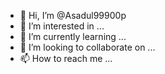 - 👋 Hi, I’m @Asadul99900p
- 👀 I’m interested in ...
- 🌱 I’m currently learning ...
- 💞️ I’m looking to collaborate on ...
- 📫 How to reach me ...

<!---
Asadul99900p/Asadul99900p is a ✨ special ✨ repository because its `README.md` (this file) appears on your GitHub profile.
You can click the Preview link to take a look at your changes.
--->
